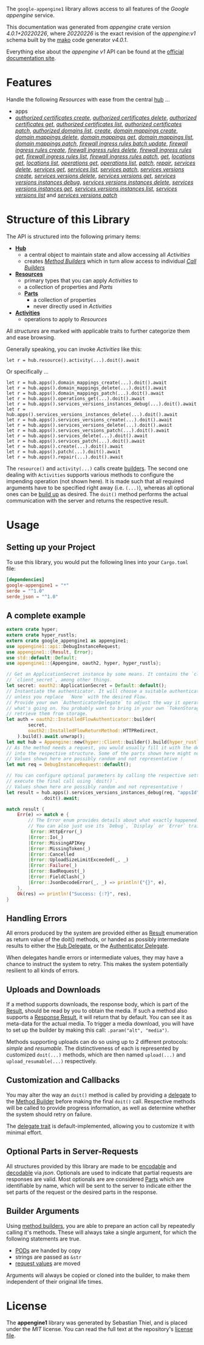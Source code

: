 <!---
DO NOT EDIT !
This file was generated automatically from 'src/generator/templates/api/README.md.mako'
DO NOT EDIT !
-->
The `google-appengine1` library allows access to all features of the *Google appengine* service.

This documentation was generated from *appengine* crate version *4.0.1+20220226*, where *20220226* is the exact revision of the *appengine:v1* schema built by the [mako](http://www.makotemplates.org/) code generator *v4.0.1*.

Everything else about the *appengine* *v1* API can be found at the
[official documentation site](https://cloud.google.com/appengine/docs/admin-api/).
# Features

Handle the following *Resources* with ease from the central [hub](https://docs.rs/google-appengine1/4.0.1+20220226/google_appengine1/Appengine) ... 

* apps
 * [*authorized certificates create*](https://docs.rs/google-appengine1/4.0.1+20220226/google_appengine1/api::AppAuthorizedCertificateCreateCall), [*authorized certificates delete*](https://docs.rs/google-appengine1/4.0.1+20220226/google_appengine1/api::AppAuthorizedCertificateDeleteCall), [*authorized certificates get*](https://docs.rs/google-appengine1/4.0.1+20220226/google_appengine1/api::AppAuthorizedCertificateGetCall), [*authorized certificates list*](https://docs.rs/google-appengine1/4.0.1+20220226/google_appengine1/api::AppAuthorizedCertificateListCall), [*authorized certificates patch*](https://docs.rs/google-appengine1/4.0.1+20220226/google_appengine1/api::AppAuthorizedCertificatePatchCall), [*authorized domains list*](https://docs.rs/google-appengine1/4.0.1+20220226/google_appengine1/api::AppAuthorizedDomainListCall), [*create*](https://docs.rs/google-appengine1/4.0.1+20220226/google_appengine1/api::AppCreateCall), [*domain mappings create*](https://docs.rs/google-appengine1/4.0.1+20220226/google_appengine1/api::AppDomainMappingCreateCall), [*domain mappings delete*](https://docs.rs/google-appengine1/4.0.1+20220226/google_appengine1/api::AppDomainMappingDeleteCall), [*domain mappings get*](https://docs.rs/google-appengine1/4.0.1+20220226/google_appengine1/api::AppDomainMappingGetCall), [*domain mappings list*](https://docs.rs/google-appengine1/4.0.1+20220226/google_appengine1/api::AppDomainMappingListCall), [*domain mappings patch*](https://docs.rs/google-appengine1/4.0.1+20220226/google_appengine1/api::AppDomainMappingPatchCall), [*firewall ingress rules batch update*](https://docs.rs/google-appengine1/4.0.1+20220226/google_appengine1/api::AppFirewallIngressRuleBatchUpdateCall), [*firewall ingress rules create*](https://docs.rs/google-appengine1/4.0.1+20220226/google_appengine1/api::AppFirewallIngressRuleCreateCall), [*firewall ingress rules delete*](https://docs.rs/google-appengine1/4.0.1+20220226/google_appengine1/api::AppFirewallIngressRuleDeleteCall), [*firewall ingress rules get*](https://docs.rs/google-appengine1/4.0.1+20220226/google_appengine1/api::AppFirewallIngressRuleGetCall), [*firewall ingress rules list*](https://docs.rs/google-appengine1/4.0.1+20220226/google_appengine1/api::AppFirewallIngressRuleListCall), [*firewall ingress rules patch*](https://docs.rs/google-appengine1/4.0.1+20220226/google_appengine1/api::AppFirewallIngressRulePatchCall), [*get*](https://docs.rs/google-appengine1/4.0.1+20220226/google_appengine1/api::AppGetCall), [*locations get*](https://docs.rs/google-appengine1/4.0.1+20220226/google_appengine1/api::AppLocationGetCall), [*locations list*](https://docs.rs/google-appengine1/4.0.1+20220226/google_appengine1/api::AppLocationListCall), [*operations get*](https://docs.rs/google-appengine1/4.0.1+20220226/google_appengine1/api::AppOperationGetCall), [*operations list*](https://docs.rs/google-appengine1/4.0.1+20220226/google_appengine1/api::AppOperationListCall), [*patch*](https://docs.rs/google-appengine1/4.0.1+20220226/google_appengine1/api::AppPatchCall), [*repair*](https://docs.rs/google-appengine1/4.0.1+20220226/google_appengine1/api::AppRepairCall), [*services delete*](https://docs.rs/google-appengine1/4.0.1+20220226/google_appengine1/api::AppServiceDeleteCall), [*services get*](https://docs.rs/google-appengine1/4.0.1+20220226/google_appengine1/api::AppServiceGetCall), [*services list*](https://docs.rs/google-appengine1/4.0.1+20220226/google_appengine1/api::AppServiceListCall), [*services patch*](https://docs.rs/google-appengine1/4.0.1+20220226/google_appengine1/api::AppServicePatchCall), [*services versions create*](https://docs.rs/google-appengine1/4.0.1+20220226/google_appengine1/api::AppServiceVersionCreateCall), [*services versions delete*](https://docs.rs/google-appengine1/4.0.1+20220226/google_appengine1/api::AppServiceVersionDeleteCall), [*services versions get*](https://docs.rs/google-appengine1/4.0.1+20220226/google_appengine1/api::AppServiceVersionGetCall), [*services versions instances debug*](https://docs.rs/google-appengine1/4.0.1+20220226/google_appengine1/api::AppServiceVersionInstanceDebugCall), [*services versions instances delete*](https://docs.rs/google-appengine1/4.0.1+20220226/google_appengine1/api::AppServiceVersionInstanceDeleteCall), [*services versions instances get*](https://docs.rs/google-appengine1/4.0.1+20220226/google_appengine1/api::AppServiceVersionInstanceGetCall), [*services versions instances list*](https://docs.rs/google-appengine1/4.0.1+20220226/google_appengine1/api::AppServiceVersionInstanceListCall), [*services versions list*](https://docs.rs/google-appengine1/4.0.1+20220226/google_appengine1/api::AppServiceVersionListCall) and [*services versions patch*](https://docs.rs/google-appengine1/4.0.1+20220226/google_appengine1/api::AppServiceVersionPatchCall)




# Structure of this Library

The API is structured into the following primary items:

* **[Hub](https://docs.rs/google-appengine1/4.0.1+20220226/google_appengine1/Appengine)**
    * a central object to maintain state and allow accessing all *Activities*
    * creates [*Method Builders*](https://docs.rs/google-appengine1/4.0.1+20220226/google_appengine1/client::MethodsBuilder) which in turn
      allow access to individual [*Call Builders*](https://docs.rs/google-appengine1/4.0.1+20220226/google_appengine1/client::CallBuilder)
* **[Resources](https://docs.rs/google-appengine1/4.0.1+20220226/google_appengine1/client::Resource)**
    * primary types that you can apply *Activities* to
    * a collection of properties and *Parts*
    * **[Parts](https://docs.rs/google-appengine1/4.0.1+20220226/google_appengine1/client::Part)**
        * a collection of properties
        * never directly used in *Activities*
* **[Activities](https://docs.rs/google-appengine1/4.0.1+20220226/google_appengine1/client::CallBuilder)**
    * operations to apply to *Resources*

All *structures* are marked with applicable traits to further categorize them and ease browsing.

Generally speaking, you can invoke *Activities* like this:

```Rust,ignore
let r = hub.resource().activity(...).doit().await
```

Or specifically ...

```ignore
let r = hub.apps().domain_mappings_create(...).doit().await
let r = hub.apps().domain_mappings_delete(...).doit().await
let r = hub.apps().domain_mappings_patch(...).doit().await
let r = hub.apps().operations_get(...).doit().await
let r = hub.apps().services_versions_instances_debug(...).doit().await
let r = hub.apps().services_versions_instances_delete(...).doit().await
let r = hub.apps().services_versions_create(...).doit().await
let r = hub.apps().services_versions_delete(...).doit().await
let r = hub.apps().services_versions_patch(...).doit().await
let r = hub.apps().services_delete(...).doit().await
let r = hub.apps().services_patch(...).doit().await
let r = hub.apps().create(...).doit().await
let r = hub.apps().patch(...).doit().await
let r = hub.apps().repair(...).doit().await
```

The `resource()` and `activity(...)` calls create [builders][builder-pattern]. The second one dealing with `Activities` 
supports various methods to configure the impending operation (not shown here). It is made such that all required arguments have to be 
specified right away (i.e. `(...)`), whereas all optional ones can be [build up][builder-pattern] as desired.
The `doit()` method performs the actual communication with the server and returns the respective result.

# Usage

## Setting up your Project

To use this library, you would put the following lines into your `Cargo.toml` file:

```toml
[dependencies]
google-appengine1 = "*"
serde = "^1.0"
serde_json = "^1.0"
```

## A complete example

```Rust
extern crate hyper;
extern crate hyper_rustls;
extern crate google_appengine1 as appengine1;
use appengine1::api::DebugInstanceRequest;
use appengine1::{Result, Error};
use std::default::Default;
use appengine1::{Appengine, oauth2, hyper, hyper_rustls};

// Get an ApplicationSecret instance by some means. It contains the `client_id` and 
// `client_secret`, among other things.
let secret: oauth2::ApplicationSecret = Default::default();
// Instantiate the authenticator. It will choose a suitable authentication flow for you, 
// unless you replace  `None` with the desired Flow.
// Provide your own `AuthenticatorDelegate` to adjust the way it operates and get feedback about 
// what's going on. You probably want to bring in your own `TokenStorage` to persist tokens and
// retrieve them from storage.
let auth = oauth2::InstalledFlowAuthenticator::builder(
        secret,
        oauth2::InstalledFlowReturnMethod::HTTPRedirect,
    ).build().await.unwrap();
let mut hub = Appengine::new(hyper::Client::builder().build(hyper_rustls::HttpsConnectorBuilder::new().with_native_roots().https_or_http().enable_http1().enable_http2().build()), auth);
// As the method needs a request, you would usually fill it with the desired information
// into the respective structure. Some of the parts shown here might not be applicable !
// Values shown here are possibly random and not representative !
let mut req = DebugInstanceRequest::default();

// You can configure optional parameters by calling the respective setters at will, and
// execute the final call using `doit()`.
// Values shown here are possibly random and not representative !
let result = hub.apps().services_versions_instances_debug(req, "appsId", "servicesId", "versionsId", "instancesId")
             .doit().await;

match result {
    Err(e) => match e {
        // The Error enum provides details about what exactly happened.
        // You can also just use its `Debug`, `Display` or `Error` traits
         Error::HttpError(_)
        |Error::Io(_)
        |Error::MissingAPIKey
        |Error::MissingToken(_)
        |Error::Cancelled
        |Error::UploadSizeLimitExceeded(_, _)
        |Error::Failure(_)
        |Error::BadRequest(_)
        |Error::FieldClash(_)
        |Error::JsonDecodeError(_, _) => println!("{}", e),
    },
    Ok(res) => println!("Success: {:?}", res),
}

```
## Handling Errors

All errors produced by the system are provided either as [Result](https://docs.rs/google-appengine1/4.0.1+20220226/google_appengine1/client::Result) enumeration as return value of
the doit() methods, or handed as possibly intermediate results to either the 
[Hub Delegate](https://docs.rs/google-appengine1/4.0.1+20220226/google_appengine1/client::Delegate), or the [Authenticator Delegate](https://docs.rs/yup-oauth2/*/yup_oauth2/trait.AuthenticatorDelegate.html).

When delegates handle errors or intermediate values, they may have a chance to instruct the system to retry. This 
makes the system potentially resilient to all kinds of errors.

## Uploads and Downloads
If a method supports downloads, the response body, which is part of the [Result](https://docs.rs/google-appengine1/4.0.1+20220226/google_appengine1/client::Result), should be
read by you to obtain the media.
If such a method also supports a [Response Result](https://docs.rs/google-appengine1/4.0.1+20220226/google_appengine1/client::ResponseResult), it will return that by default.
You can see it as meta-data for the actual media. To trigger a media download, you will have to set up the builder by making
this call: `.param("alt", "media")`.

Methods supporting uploads can do so using up to 2 different protocols: 
*simple* and *resumable*. The distinctiveness of each is represented by customized 
`doit(...)` methods, which are then named `upload(...)` and `upload_resumable(...)` respectively.

## Customization and Callbacks

You may alter the way an `doit()` method is called by providing a [delegate](https://docs.rs/google-appengine1/4.0.1+20220226/google_appengine1/client::Delegate) to the 
[Method Builder](https://docs.rs/google-appengine1/4.0.1+20220226/google_appengine1/client::CallBuilder) before making the final `doit()` call. 
Respective methods will be called to provide progress information, as well as determine whether the system should 
retry on failure.

The [delegate trait](https://docs.rs/google-appengine1/4.0.1+20220226/google_appengine1/client::Delegate) is default-implemented, allowing you to customize it with minimal effort.

## Optional Parts in Server-Requests

All structures provided by this library are made to be [encodable](https://docs.rs/google-appengine1/4.0.1+20220226/google_appengine1/client::RequestValue) and 
[decodable](https://docs.rs/google-appengine1/4.0.1+20220226/google_appengine1/client::ResponseResult) via *json*. Optionals are used to indicate that partial requests are responses 
are valid.
Most optionals are are considered [Parts](https://docs.rs/google-appengine1/4.0.1+20220226/google_appengine1/client::Part) which are identifiable by name, which will be sent to 
the server to indicate either the set parts of the request or the desired parts in the response.

## Builder Arguments

Using [method builders](https://docs.rs/google-appengine1/4.0.1+20220226/google_appengine1/client::CallBuilder), you are able to prepare an action call by repeatedly calling it's methods.
These will always take a single argument, for which the following statements are true.

* [PODs][wiki-pod] are handed by copy
* strings are passed as `&str`
* [request values](https://docs.rs/google-appengine1/4.0.1+20220226/google_appengine1/client::RequestValue) are moved

Arguments will always be copied or cloned into the builder, to make them independent of their original life times.

[wiki-pod]: http://en.wikipedia.org/wiki/Plain_old_data_structure
[builder-pattern]: http://en.wikipedia.org/wiki/Builder_pattern
[google-go-api]: https://github.com/google/google-api-go-client

# License
The **appengine1** library was generated by Sebastian Thiel, and is placed 
under the *MIT* license.
You can read the full text at the repository's [license file][repo-license].

[repo-license]: https://github.com/Byron/google-apis-rsblob/main/LICENSE.md

